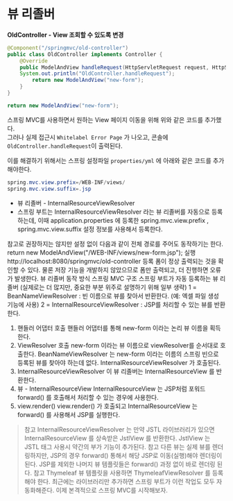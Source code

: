 뷰 리졸버
===========  
  
**OldController - View 조회할 수 있도록 변경**   
```java
@Component("/springmvc/old-controller")
public class OldController implements Controller {
    @Override
    public ModelAndView handleRequest(HttpServletRequest request, HttpServletResponse response) throws Exception {
    System.out.println("OldController.handleRequest");
        return new ModelAndView("new-form");
    }
}
```
```java
return new ModelAndView("new-form");
```
스프링 MVC를 사용하면서 원하는 View 페이지 이동을 위해 위와 같은 코드를 추가했다.          
그러나 실제 접근시 `Whitelabel Error Page` 가 나오고, 콘솔에 `OldController.handleRequest`이 출력된다.           
      
이를 해결하기 위해서는 스프링 설정파일 `properties/yml` 에 아래와 같은 코드를 추가해야한다.      
   
```java
spring.mvc.view.prefix=/WEB-INF/views/
spring.mvc.view.suffix=.jsp
```


* 뷰 리졸버 - InternalResourceViewResolver
* 스프링 부트는 InternalResourceViewResolver 라는 뷰 리졸버를 자동으로 등록하는데, 
  이때 application.properties 에 등록한 spring.mvc.view.prefix , spring.mvc.view.suffix 설정 정보를 사용해서 등록한다.   
  
참고로 권장하지는 않지만 설정 없이 다음과 같이 전체 경로를 주어도 동작하기는 한다.
return new ModelAndView("/WEB-INF/views/new-form.jsp");
실행
http://localhost:8080/springmvc/old-controller
등록 폼이 정상 출력되는 것을 확인할 수 있다. 물론 저장 기능을 개발하지 않았으므로 폼만 출력되고, 더
진행하면 오류가 발생한다.
뷰 리졸버 동작 방식
스프링 MVC 구조
스프링 부트가 자동 등록하는 뷰 리졸버
(실제로는 더 많지만, 중요한 부분 위주로 설명하기 위해 일부 생략)
1 = BeanNameViewResolver : 빈 이름으로 뷰를 찾아서 반환한다. (예: 엑셀 파일 생성
기능에 사용)
2 = InternalResourceViewResolver : JSP를 처리할 수 있는 뷰를 반환한다.
1. 핸들러 어댑터 호출
핸들러 어댑터를 통해 new-form 이라는 논리 뷰 이름을 획득한다.
2. ViewResolver 호출
new-form 이라는 뷰 이름으로 viewResolver를 순서대로 호출한다.
BeanNameViewResolver 는 new-form 이라는 이름의 스프링 빈으로 등록된 뷰를 찾아야 하는데 없다.
InternalResourceViewResolver 가 호출된다.
3. InternalResourceViewResolver
이 뷰 리졸버는 InternalResourceView 를 반환한다.
4. 뷰 - InternalResourceView
InternalResourceView 는 JSP처럼 포워드 forward() 를 호출해서 처리할 수 있는 경우에 사용한다.
5. view.render()
view.render() 가 호출되고 InternalResourceView 는 forward() 를 사용해서 JSP를 실행한다.
> 참고
> InternalResourceViewResolver 는 만약 JSTL 라이브러리가 있으면 InternalResourceView 를
상속받은 JstlView 를 반환한다. JstlView 는 JSTL 태그 사용시 약간의 부가 기능이 추가된다.
> 참고
> 다른 뷰는 실제 뷰를 렌더링하지만, JSP의 경우 forward() 통해서 해당 JSP로 이동(실행)해야 렌더링이
된다. JSP를 제외한 나머지 뷰 템플릿들은 forward() 과정 없이 바로 렌더링 된다.
> 참고
> Thymeleaf 뷰 템플릿을 사용하면 ThymeleafViewResolver 를 등록해야 한다. 최근에는 라이브러리만
추가하면 스프링 부트가 이런 작업도 모두 자동화해준다.
이제 본격적으로 스프링 MVC를 시작해보자.
